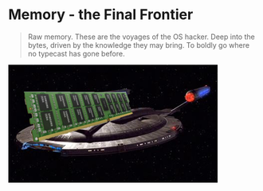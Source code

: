 # Memory - the Final Frontier

> Raw memory.
> These are the voyages of the OS hacker.
> Deep into the bytes, driven by the knowledge they may bring.
> To boldly go where no typecast has gone before.

![High-flying memory!](enterprise_nx-01_memory.jpg)
